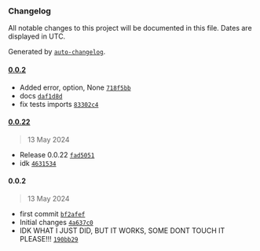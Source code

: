 ### Changelog

All notable changes to this project will be documented in this file. Dates are displayed in UTC.

Generated by [`auto-changelog`](https://github.com/CookPete/auto-changelog).

#### [0.0.2](https://github.com/RescoDevelopment/lords/compare/0.0.22...0.0.2)

- Added error, option, None [`718f5bb`](https://github.com/RescoDevelopment/lords/commit/718f5bb2e9742cdd607cfcc70d851c38d690cb59)
- docs [`daf1d8d`](https://github.com/RescoDevelopment/lords/commit/daf1d8dd04efec2cdbea7573a700ae479e553c4f)
- fix tests imports [`83302c4`](https://github.com/RescoDevelopment/lords/commit/83302c4da434a4614d645f97da39a1c6ac216315)

#### [0.0.22](https://github.com/RescoDevelopment/lords/compare/0.0.2...0.0.22)

> 13 May 2024

- Release 0.0.22 [`fad5051`](https://github.com/RescoDevelopment/lords/commit/fad505112989d09515166b739b980b19de8e2b6f)
- idk [`4631534`](https://github.com/RescoDevelopment/lords/commit/463153408a1be2a3a16f7b59637e520cfca03558)

#### 0.0.2

> 13 May 2024

- first commit [`bf2afef`](https://github.com/RescoDevelopment/lords/commit/bf2afefdd9e3275c23d417eff70cf7b4446cd040)
- Initial changes [`4a637c0`](https://github.com/RescoDevelopment/lords/commit/4a637c07350690ca8305398dba9c481ed80db866)
- IDK WHAT I JUST DID, BUT IT WORKS, SOME DONT TOUCH IT PLEASE!!! [`190bb29`](https://github.com/RescoDevelopment/lords/commit/190bb29e56fe34d9cfe52d7124348c48406af204)
